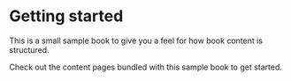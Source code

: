 Getting started
===============

This is a small sample book to give you a feel for how book content is
structured.

Check out the content pages bundled with this sample book to get started.
